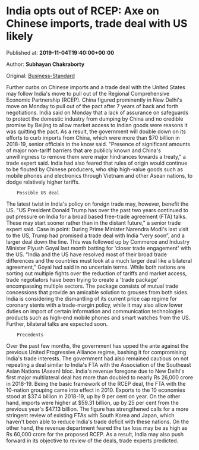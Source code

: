 
# India opts out of RCEP: Axe on Chinese imports, trade deal with US likely

Published at: **2019-11-04T19:40:00+00:00**

Author: **Subhayan Chakraborty**

Original: [Business-Standard](https://www.business-standard.com/article/economy-policy/india-opts-out-of-rcep-axe-on-chinese-imports-trade-deal-with-us-likely-119110500040_1.html)

Further curbs on Chinese imports and a trade deal with the United States may follow India's move to pull out of the Regional Comprehensive Economic Partnership (RCEP).
China figured prominently in New Delhi's move on Monday to pull out of the pact after 7 years of back and forth negotiations. India said on Monday that a lack of assurance on safeguards to protect the domestic industry from dumping by China and no credible promise by Beijing to allow market access to Indian goods were reasons it was quitting the pact.
As a result, the government will double down on its efforts to curb imports from China, which were more than $70 billion in 2018-19, senior officials in the know said. "Presence of significant amounts of major non-tariff barriers that are publicly known and China's unwillingness to remove them were major hindrances towards a treaty," a trade expert said.
India had also feared that rules of origin would continue to be flouted by Chinese producers, who ship high-value goods such as mobile phones and electronics through Vietnam and other Asean nations, to dodge relatively higher tariffs.

        Possible US deal
      
The latest twist in India's policy on foreign trade may, however, benefit the US. "US President Donald Trump has over the past two years continued to put pressure on India for a broad based free-trade agreement (FTA) talks. These may start sooner rather than in the distant future," a senior trade expert said.
Case in point: During Prime Minister Narendra Modi's last visit to the US, Trump had promised a trade deal with India “very soon”, and a larger deal down the line. This was followed up by Commerce and Industry Minister Piyush Goyal last month batting for 'closer trade engagement' with the US. "India and the US have resolved most of their broad trade differences and the countries must look at a much larger deal like a bilateral agreement," Goyal had said in no uncertain terms.
While both nations are sorting out multiple fights over the reduction of tariffs and market access, trade negotiators have been trying to create a 'trade package' encompassing multiple sectors. The package consists of mutual trade concessions that provide an amicable solution to grouses from both sides. India is considering the dismantling of its current price cap regime for coronary stents with a trade-margin policy, while it may also allow lower duties on import of certain information and communication technologies products such as high-end mobile phones and smart watches from the US. Further, bilateral talks are expected soon.

        Precedents
      
Over the past few months, the government has upped the ante against the previous United Progressive Alliance regime, bashing it for compromising India's trade interests. The government had also remained cautious on not repeating a deal similar to India's FTA with the Association of the Southeast Asian Nations (Asean) bloc. India's revenue foregone due to New Delhi's first major multilateral deal has more than doubled to nearly Rs 26,000 crore in 2018-19.
Being the basic framework of the RCEP deal, the FTA with the 10-nation grouping came into effect in 2010. Exports to the 10 economies stood at $37.4 billion in 2018-19, up by 9 per cent on year. On the other hand, imports were higher at $59.31 billion, up by 25 per cent from the previous year's $47.13 billion.
The figure has strengthened calls for a more stringent review of existing FTAs with South Korea and Japan, which haven't been able to reduce India's trade deficit with these nations. On the other hand, the revenue department feared the tax loss may be as high as Rs 60,000 crore for the proposed RCEP.
As a result, India may also push forward in its objective to review of the deals, trade experts predicted.
